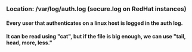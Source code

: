 ### Location: /var/log/auth.log (secure.log on RedHat instances)

#### Every user that authenticates on a linux host is logged in the auth log.

#### It can be read using "cat", but if the file is big enough, we can use "tail, head, more, less."
